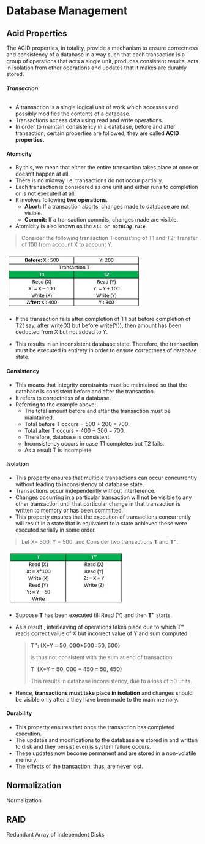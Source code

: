 # Database Management

## Acid Properties

The ACID properties, in totality, provide a mechanism to ensure correctness and consistency of a database in a way such that each transaction is a group of operations that acts a single unit, produces consistent results, acts in isolation from other operations and updates that it makes are durably stored.

###### **Transaction:**

- A transaction is a single logical unit of work which accesses and possibly modifies the contents of a database.
- Transactions access data using read and write operations.
- In order to maintain consistency in a database, before and after transaction, certain properties are followed, they are called **ACID** **properties.**

#### Atomicity

- By this, we mean that either the entire transaction takes place at once or doesn’t happen at all.
- There is no midway i.e. transactions do not occur partially.
- Each transaction is considered as one unit and either runs to completion or is not executed at all.
- It involves following **two operations**. 
  - **Abort:** If a transaction aborts, changes made to database are not visible.
  - **Commit:** If a transaction commits, changes made are visible.
- Atomicity is also known as the ***`All or nothing rule`***.

> Consider the following transaction T consisting of T1 and T2: Transfer of 100 from account X to account Y.

![acid_atomicity](assets/acid_atomicity.jpg)

- If the transaction fails after completion of T1 but before completion of T2( say, after write(X) but before write(Y)), then amount has been deducted from X but not added to Y. 

- This results in an inconsistent database state. Therefore, the transaction must be executed in entirety in order to ensure correctness of database state.

#### Consistency

- This means that integrity constraints must be maintained so that the database is consistent before and after the transaction.
- It refers to correctness of a database.
- Referring to the example above:
  - The total amount before and after the transaction must be maintained.
  - Total before T occurs = 500 + 200 = 700.
  - Total after T occurs = 400 + 300 = 700.
  - Therefore, database is consistent.
  - Inconsistency occurs in case T1 completes but T2 fails.
  - As a result T is incomplete.

#### Isolation

- This property ensures that multiple transactions can occur concurrently without leading to inconsistency of database state.
- Transactions occur independently without interference.
- Changes occurring in a particular transaction will not be visible to any other transaction until that particular change in that transaction is written to memory or has been committed.
- This property ensures that the execution of transactions concurrently will result in a state that is equivalent to a state achieved these were executed serially in some order.

>  Let X= 500, Y = 500.  and Consider two transactions **T** and **T"**.

![acid_isolation](assets/acid_isolation.jpg)

- Suppose **T** has been executed till Read (Y) and then **T"** starts.

- As a result , interleaving of operations takes place due to which **T"** reads correct value of X but incorrect value of Y and sum computed

  > **T": (X+Y = 50, 000+500=50, 500)** 
  >
  > is thus not consistent with the sum at end of transaction:
  >
  > **T: (X+Y = 50, 000 + 450 = 50, 450)**
  >
  > This results in database inconsistency, due to a loss of 50 units. 

- Hence, **transactions must take place in isolation** and changes should be visible only after a they have been made to the main memory.

#### Durability

- This property ensures that once the transaction has completed execution.
- The updates and modifications to the database are stored in and written to disk and they persist even is system failure occurs.
- These updates now become permanent and are stored in a non-volatile memory.
- The effects of the transaction, thus, are never lost.





## Normalization

Normalization







## RAID

Redundant Array of Independent Disks